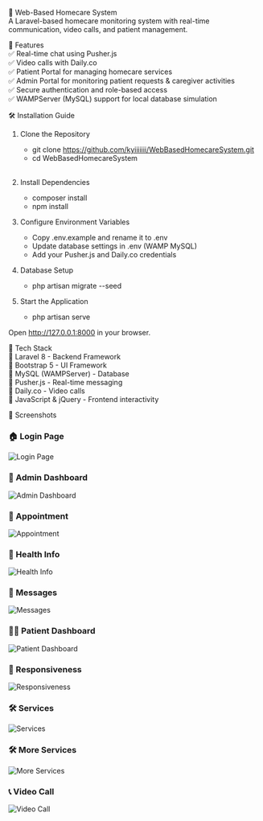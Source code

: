 🏥 Web-Based Homecare System<br>
A Laravel-based homecare monitoring system with real-time communication, video calls, and patient management.

🚀 Features<br>
✅ Real-time chat using Pusher.js<br>
✅ Video calls with Daily.co<br>
✅ Patient Portal for managing homecare services<br>
✅ Admin Portal for monitoring patient requests & caregiver activities<br>
✅ Secure authentication and role-based access<br>
✅ WAMPServer (MySQL) support for local database simulation<br>

🛠️ Installation Guide<br>
1. Clone the Repository<br>
   - git clone https://github.com/kyiiiiiii/WebBasedHomecareSystem.git<br>
   - cd WebBasedHomecareSystem</li><br>
    
2. Install Dependencies<br>
   - composer install<br>
   - npm install<br>

3. Configure Environment Variables<br>
   - Copy .env.example and rename it to .env<br>
   - Update database settings in .env (WAMP MySQL)<br>
   - Add your Pusher.js and Daily.co credentials<br>

4. Database Setup<br>
   - php artisan migrate --seed<br>

5. Start the Application<br>
   - php artisan serve<br>

Open http://127.0.0.1:8000 in your browser.

📜 Tech Stack<br>
🔹 Laravel 8 - Backend Framework<br>
🔹 Bootstrap 5 - UI Framework<br>
🔹 MySQL (WAMPServer) - Database<br>
🔹 Pusher.js - Real-time messaging<br>
🔹 Daily.co - Video calls<br>
🔹 JavaScript & jQuery - Frontend interactivity<br>

📸 Screenshots

### 🏠 Login Page  
![Login Page](screenshots/LoginPage.png)  

### 🔹 Admin Dashboard  
![Admin Dashboard](screenshots/admin%20dashboard.png)  

### 📅 Appointment  
![Appointment](screenshots/appintment.png)  

### 🏥 Health Info  
![Health Info](screenshots/healthinfo.png)  

### 💬 Messages  
![Messages](screenshots/message.png)  

### 🧑‍⚕️ Patient Dashboard  
![Patient Dashboard](screenshots/patientDashboard.png)  

### 📏 Responsiveness  
![Responsiveness](screenshots/responsiveness.png)  

### 🛠️ Services  
![Services](screenshots/services.png)  

### 🛠️ More Services  
![More Services](screenshots/services2.png)  

### 📞 Video Call  
![Video Call](screenshots/videocall.png)  


